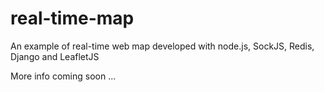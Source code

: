 real-time-map
=============

An example of real-time web map developed with node.js, SockJS, Redis, Django and LeafletJS

More info coming soon ...

